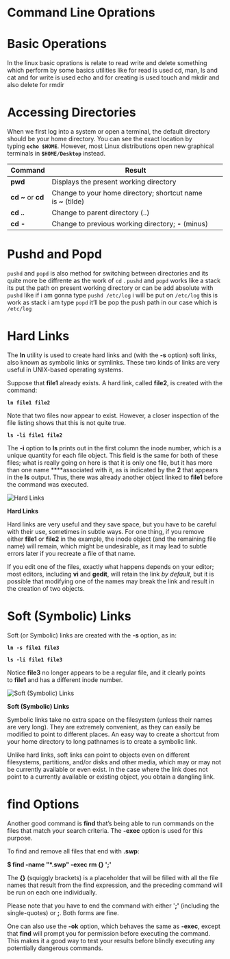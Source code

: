# Command Line Oprations

# **Basic Operations**

In the linux basic oprations is relate to read write and delete something which perform by some basics utilities like for read is used cd, man, ls and cat and for write is used echo and for creating is used touch and mkdir and also delete for rmdir 

# **Accessing Directories**

When we first log into a system or open a terminal, the default directory should be your home directory. You can see the exact location by typing **`echo $HOME`**. However, most Linux distributions open new graphical terminals in **`$HOME/Desktop`** instead.

| Command | Result |
| --- | --- |
| **pwd** | Displays the present working directory |
| **cd ~** or **cd** | Change to your home directory; shortcut name is **~** (tilde) |
| **cd ..** | Change to parent directory (..) |
| **cd -** | Change to previous working directory; **-** (minus) |

# Pushd and Popd

`pushd` and `popd` is also method for switching between directories and its quite more be diffrente as the work of `cd` . `pushd` and `popd` works like a stack its put the path on present working directory or can be add absolute with `pushd` like if i am gonna type `pushd /etc/log` i will be put on `/etc/log` this is work as stack i am type `popd` it’ll be pop the push path in our case which is `/etc/log` 

# **Hard Links**

The **ln** utility is used to create hard links and (with the **-s** option) soft links, also known as symbolic links or symlinks. These two kinds of links are very useful in UNIX-based operating systems.

Suppose that **file1** already exists. A hard link, called **file2**, is created with the command:

**`ln file1 file2`**

Note that two files now appear to exist. However, a closer inspection of the file listing shows that this is not quite true.

**`ls -li file1 file2`**

The **-i** option to **ls** prints out in the first column the inode number, which is a unique quantity for each file object. This field is the same for both of these files; what is really going on here is that it is only one file, but it has more than one name ****associated with it, as is indicated by the **2** that appears in the **ls** output. Thus, there was already another object linked to **file1** before the command was executed.

![Hard Links](https://d36ai2hkxl16us.cloudfront.net/course-uploads/e0df7fbf-a057-42af-8a1f-590912be5460/rt3q8bc2wdep-lnubuntu.png)

**Hard Links**

Hard links are very useful and they save space, but you have to be careful with their use, sometimes in subtle ways. For one thing, if you remove either **file1** or **file2** in the example, the inode object (and the remaining file name) will remain, which might be undesirable, as it may lead to subtle errors later if you recreate a file of that name.

If you edit one of the files, exactly what happens depends on your editor; most editors, including **vi** and **gedit**, will retain the link *by default*, but it is possible that modifying one of the names may break the link and result in the creation of two objects.

# **Soft (Symbolic) Links**

Soft (or Symbolic) links are created with the **-s** option, as in:

**`ln -s file1 file3`**

**`ls -li file1 file3`**

Notice **file3** no longer appears to be a regular file, and it clearly points to **file1** and has a different inode number.

![Soft (Symbolic) Links](https://d36ai2hkxl16us.cloudfront.net/course-uploads/e0df7fbf-a057-42af-8a1f-590912be5460/nypm7r049h7c-lnsubuntu.png)

**Soft (Symbolic) Links**

Symbolic links take no extra space on the filesystem (unless their names are very long). They are extremely convenient, as they can easily be modified to point to different places. An easy way to create a shortcut from your home directory to long pathnames is to create a symbolic link.

Unlike hard links, soft links can point to objects even on different filesystems, partitions, and/or disks and other media, which may or may not be currently available or even exist. In the case where the link does not point to a currently available or existing object, you obtain a dangling link.

# **find Options**

Another good command is **find** that’s being able to run commands on the files that match your search criteria. The **-exec** option is used for this purpose.

To find and remove all files that end with **.swp**:

**$ find -name "*.swp" -exec rm {} ';'**

The **{}** (squiggly brackets) is a placeholder that will be filled with all the file names that result from the find expression, and the preceding command will be run on each one individually.

Please note that you have to end the command with either '**;'** (including the single-quotes) or **\;**. Both forms are fine.

One can also use the **-ok** option, which behaves the same as **-exec**, except that **find** will prompt you for permission before executing the command. This makes it a good way to test your results before blindly executing any potentially dangerous commands.